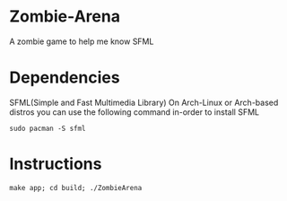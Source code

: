# Zombie-Arena
A zombie game to help me know SFML

# Dependencies
SFML(Simple and Fast Multimedia Library)
On Arch-Linux or Arch-based distros you can use the following command in-order to install SFML
```
sudo pacman -S sfml
```

# Instructions
```
make app; cd build; ./ZombieArena
```
